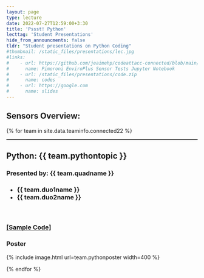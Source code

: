 ```yaml
---
layout: page
type: lecture
date: 2022-07-27T12:59:00+3:30
title: 'Pssst! Python'
lecttag: 'Student Presentations'
hide_from_announcments: false
tldr: "Student presentations on Python Coding"
#thumbnail: /static_files/presentations/lec.jpg
#links: 
#    - url: https://github.com/jeaimehp/codeattacc-connected/blob/main/Notebook/EnviroPlus-test-example.ipynb
#      name: Pimoroni EnviroPlus Sensor Tests Jupyter Notebook
#    - url: /static_files/presentations/code.zip
#      name: codes
#    - url: https://google.com
#      name: slides
---
```

## Sensors Overview:
{% for team in site.data.teaminfo.connected22 %}
<div style="border-top: 2px solid black;">
<h2>Python: {{ team.pythontopic }}</h2>
<h3>Presented by: {{ team.quadname }}<h3>
<ul style="font-weight: bold;">
  <li> {{ team.duo1name }} </li>
  <li> {{ team.duo2name }} </li>
</ul>
<br>
<h3><a href=" https://github.com/jeaimehp/codeattacc-connected/blob/main{{ team.pythoncodeexample }}">[Sample Code]</a>
<h3>Poster</h3>
{% include image.html url=team.pythonposter width=400 %}



{% endfor %}




